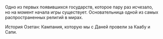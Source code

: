 Одно из первых появившихся государств, которое пару раз исчезало, но на момент начала игры существует. Основательница одной из самых распространенных религий в мирах.

История Озетан: Кампания, которую мы с Даней провели за Каабу и Сапи.